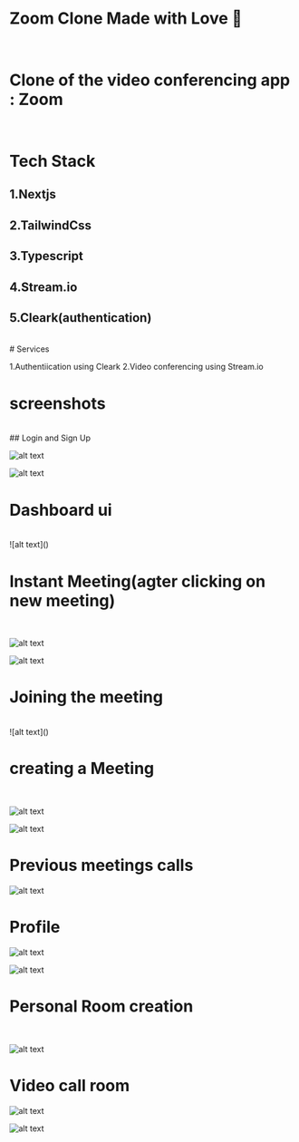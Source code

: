 # Zoom Clone Made with Love 💖

<br/>

# Clone of the video conferencing app : Zoom
<br/>


# Tech Stack

## 1.Nextjs
## 2.TailwindCss
## 3.Typescript
## 4.Stream.io
## 5.Cleark(authentication)
<br/>
# Services

1.Authentiication using Cleark 
2.Video conferencing using Stream.io




# screenshots
<br/>
## Login and Sign Up
<br/>

![alt text](<Screenshot (42).png>)

![alt text](<Screenshot (43).png>)


# Dashboard ui
<br/>
![alt text](<Screenshot (40).png>)


# Instant Meeting(agter clicking on new meeting)
<br/>

![alt text](<Screenshot (34).png>)


![alt text](<Screenshot (37).png>)

# Joining the meeting
<br/>
![alt text](<Screenshot (35).png>)

# creating a Meeting
<br/>

![alt text](<Screenshot (36).png>)

![alt text](<Screenshot (37)-1.png>)

# Previous meetings calls

![alt text](<Screenshot (38).png>)
<br/>

# Profile

![alt text](<Screenshot (40)-1.png>)

![alt text](<Screenshot (41)-1.png>)


# Personal Room creation
<br/>

![alt text](<Screenshot (39).png>)



# Video call room
![alt text](<Screenshot (44).png>)

![alt text](<Screenshot (45).png>)

